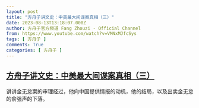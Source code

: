 ```yaml
---
layout: post
title: "方舟子讲文史：中美最大间谍案真相（三）"
date: 2023-08-13T13:18:07.000Z
author: 方舟子官方频道 Fang Zhouzi - Official Channel
from: https://www.youtube.com/watch?v=VMNxMJfcSys
tags: [ 方舟子 ]
comments: True
categories: [ 方舟子 ]
---
```

<!--1691932687000-->
[方舟子讲文史：中美最大间谍案真相（三）](https://www.youtube.com/watch?v=VMNxMJfcSys)
------

<div>
讲讲金无怠案的审理经过，他向中国提供情报的动机，他的结局，以及出卖金无怠的俞强声的下落。
</div>
